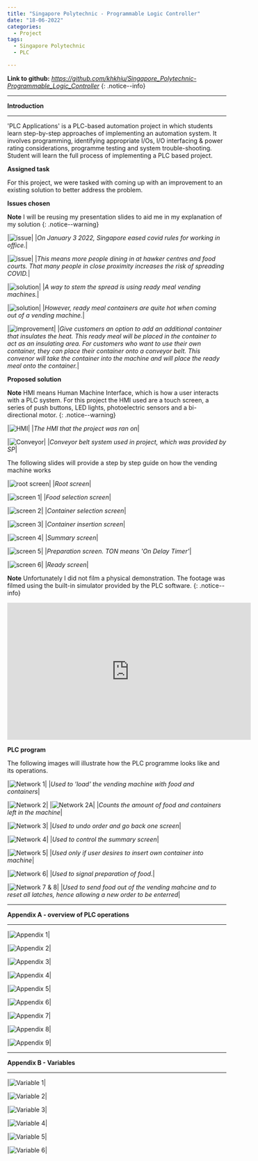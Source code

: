 ```yaml
---
title: "Singapore Polytechnic - Programmable Logic Controller"
date: "18-06-2022"
categories:
  - Project
tags:
  - Singapore Polytechnic
  - PLC

---
```


**Link to github:**
<cite><a href="https://github.com/khkhiu/Singapore_Polytechnic-Programmable_Logic_Controller">https://github.com/khkhiu/Singapore_Polytechnic-Programmable_Logic_Controller</a></cite>
{: .notice--info}

***

<strong>Introduction</strong>

***

'PLC Applications' is a PLC-based automation project in which students learn step-by-step approaches of implementing an automation system. It involves programming, identifying appropriate I/Os, I/O interfacing & power rating considerations, programme testing and system trouble-shooting. Student will learn the full process of implementing a PLC based project.

<strong>Assigned task</strong>

For this project, we were tasked with coming up with an improvement to an existing solution to better address the problem. 

<strong>Issues chosen</strong>

**Note** I will be reusing my presentation slides to aid me in my explanation of my solution
{: .notice--warning}

|![issue](/assets/images/SP-PLC/Slide3.PNG)|
|<em>On January 3 2022, Singapore eased covid rules for working in office.</em>|

|![issue](/assets/images/SP-PLC/Slide4.PNG)|
|<em>This means more people dining in at hawker centres and food courts. That many people in close proximity increases the risk of spreading COVID.</em>|

|![solution](/assets/images/SP-PLC/Slide5.PNG)|
|<em>A way to stem the spread is using ready meal vending machines.</em>|

|![solution](/assets/images/SP-PLC/Slide6.PNG)|
|<em>However, ready meal containers are quite hot when coming out of a vending machine.</em>|

|![improvement](/assets/images/SP-PLC/Slide7.PNG)|
|<em>Give customers an option to add an additional container that insulates the heat. This ready meal will be placed in the container to act as an insulating area. For customers who want to use their own container, they can place their container onto a conveyor belt. This convenor will take the container into the machine and will place the ready meal onto the container.</em>|

<strong>Proposed solution</strong>

**Note** HMI means Human Machine Interface, which is how a user interacts with a PLC system. For this project the HMI used are a touch screen, a series of push buttons, LED lights, photoelectric sensors and a bi-directional motor.
{: .notice--warning}

|![HMI](/assets/images/SP-PLC/HMI.png)|
|<em>The HMI that the project was ran on</em>|

|![Conveyor](/assets/images/SP-PLC/Conveyor.png)|
|<em>Conveyor belt system used in project, which was provided by SP</em>|

The following slides will provide a step by step guide on how the vending machine works

|![root screen](/assets/images/SP-PLC/Slide9.PNG)|
|<em>Root screen</em>|

|![screen 1](/assets/images/SP-PLC/Slide10.PNG)|
|<em>Food selection screen</em>|

|![screen 2](/assets/images/SP-PLC/Slide11.PNG)|
|<em>Container selection screen</em>|

|![screen 3](/assets/images/SP-PLC/Slide12.PNG)|
|<em>Container insertion screen</em>|

|![screen 4](/assets/images/SP-PLC/Slide13.PNG)|
|<em>Summary screen</em>|

|![screen 5](/assets/images/SP-PLC/Slide14.PNG)|
|<em>Preparation screen. TON means 'On Delay Timer'</em>|

|![screen 6](/assets/images/SP-PLC/Slide15.PNG)|
|<em>Ready screen</em>|

**Note** Unfortunately I did not film a physical demonstration. The footage was filmed using the built-in simulator provided by the PLC software.
{: .notice--info}

<iframe width="560" height="315" src="https://www.youtube.com/embed/NUBozA8BSVw" title="YouTube video player" frameborder="0" allow="accelerometer; autoplay; clipboard-write; encrypted-media; gyroscope; picture-in-picture" allowfullscreen></iframe>

<strong>PLC program</strong>

The following images will illustrate how the PLC programme looks like and its operations. 

|![Network 1](/assets/images/SP-PLC/N1.png)|
|<em>Used to 'load' the vending machine with food and containers</em>|

|![Network 2](/assets/images/SP-PLC/N2.png)|
|![Network 2A](/assets/images/SP-PLC/N2A.png)|
|<em>Counts the amount of food and containers left in the machine</em>|

|![Network 3](/assets/images/SP-PLC/N3.png)|
|<em>Used to undo order and go back one screen</em>|

|![Network 4](/assets/images/SP-PLC/N4.png)|
|<em>Used to control the summary screen</em>|

|![Network 5](/assets/images/SP-PLC/N5.png)|
|<em>Used only if user desires to insert own container into machine</em>|

|![Network 6](/assets/images/SP-PLC/N6.png)|
|<em>Used to signal preparation of food.</em>|

|![Network 7 & 8](/assets/images/SP-PLC/N7_N8.png)|
|<em>Used to send food out of the vending mahcine and to reset all latches, hence allowing a new order to be enterred</em>|

***

<strong>Appendix A - overview of PLC operations</strong>

***

|![Appendix 1](/assets/images/SP-PLC/A1.png)|

|![Appendix 2](/assets/images/SP-PLC/A2.png)|

|![Appendix 3](/assets/images/SP-PLC/A3.png)|

|![Appendix 4](/assets/images/SP-PLC/A4.png)|

|![Appendix 5](/assets/images/SP-PLC/A5.png)|

|![Appendix 6](/assets/images/SP-PLC/A6.png)|

|![Appendix 7](/assets/images/SP-PLC/A7.png)|

|![Appendix 8](/assets/images/SP-PLC/A8.png)|

|![Appendix 9](/assets/images/SP-PLC/A9.png)|

***

<strong>Appendix B - Variables</strong>

***

|![Variable 1](/assets/images/SP-PLC/V1.PNG)|

|![Variable 2](/assets/images/SP-PLC/V2.PNG)|

|![Variable 3](/assets/images/SP-PLC/V3.PNG)|

|![Variable 4](/assets/images/SP-PLC/V4.PNG)|

|![Variable 5](/assets/images/SP-PLC/V5.PNG)|

|![Variable 6](/assets/images/SP-PLC/V6.PNG)|